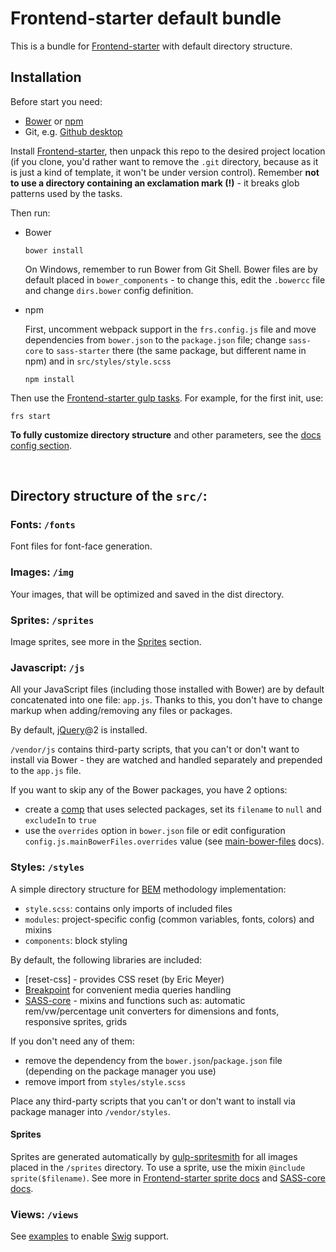 # Frontend-starter default bundle

This is a bundle for [Frontend-starter][frontend-starter] with default directory structure.


## Installation

Before start you need:
* [Bower][bower] or [npm]
* Git, e.g. [Github desktop](https://desktop.github.com/)

Install [Frontend-starter][frontend-starter], then unpack this repo to the desired project location (if you clone, you'd rather want to remove the `.git` directory, because as it is just a kind of template, it won't be under version control). Remember **not to use a directory containing an exclamation mark (!)** - it breaks glob patterns used by the tasks.

Then run:
* Bower

  ```
  bower install
  ```
  
  On Windows, remember to run Bower from Git Shell. Bower files are by default placed in `bower_components` - to change this, edit the `.bowercc` file and change `dirs.bower` config definition.

* npm
  
  First, uncomment webpack support in the `frs.config.js` file and move dependencies from `bower.json` to the `package.json` file; change `sass-core` to `sass-starter` there (the same package, but different name in npm) and in `src/styles/style.scss`
  
  ```
  npm install
  ```

Then use the [Frontend-starter gulp tasks](https://github.com/implico/frontend-starter#cli-tasks). For example, for the first init, use:

```
frs start
```

**To fully customize directory structure** and other parameters, see the [docs config section](https://github.com/implico/frontend-starter#directories-and-configuration).


<br>

## Directory structure of the `src/`:

### Fonts: `/fonts`
Font files for font-face generation.


### Images: `/img`
Your images, that will be optimized and saved in the dist directory.


### Sprites: `/sprites`
Image sprites, see more in the [Sprites](#styles-sprites) section.


### Javascript: `/js`
All your JavaScript files (including those installed with Bower) are by default concatenated into one file: `app.js`. Thanks to this, you don't have to change markup when adding/removing any files or packages.

By default, [jQuery](https://jquery.com/)@2 is installed.

`/vendor/js` contains third-party scripts, that you can't or don't want to install via Bower - they are watched and handled separately and prepended to the `app.js` file.

If you want to skip any of the Bower packages, you have 2 options:
- create a [comp](https://github.com/implico/frontend-starter#javascript-compositions) that uses selected packages, set its `filename` to `null` and `excludeIn` to `true`
- use the `overrides` option in `bower.json` file or edit configuration `config.js.mainBowerFiles.overrides` value (see [main-bower-files] docs).


### Styles: `/styles`

A simple directory structure for [BEM](http://getbem.com/) methodology implementation:
* `style.scss`: contains only imports of included files
* `modules`: project-specific config (common variables, fonts, colors) and mixins
* `components`: block styling


By default, the following libraries are included:
- [reset-css] - provides CSS reset (by Eric Meyer)
- [Breakpoint](http://breakpoint-sass.com/) for convenient media queries handling
- [SASS-core][sass-core] - mixins and functions such as: automatic rem/vw/percentage unit converters for dimensions and fonts, responsive sprites, grids

If you don't need any of them:
* remove the dependency from the `bower.json`/`package.json` file (depending on the package manager you use)
* remove import from `styles/style.scss`

Place any third-party scripts that you can't or don't want to install via package manager into `/vendor/styles`.


<a name="styles-sprites"></a>
#### Sprites
Sprites are generated automatically by [gulp-spritesmith] for all images placed in the `/sprites` directory. To use a sprite, use the mixin `@include sprite($filename)`. See more in [Frontend-starter sprite docs](https://github.com/implico/frontend-starter#sprites) and [SASS-core docs][sass-core].


### Views: `/views`
See [examples](examples/) to enable [Swig][gulp-swig] support.



[bower]: http://bower.io/
[frontend-starter]: https://github.com/implico/frontend-starter
[gulp-spritesmith]: https://github.com/twolfson/gulp.spritesmith
[gulp-swig]: https://github.com/colynb/gulp-swig
[main-bower-files]: https://github.com/ck86/main-bower-files
[meyer-reset]: https://github.com/adamstac/meyer-reset
[npm]: https://www.npmjs.com/
[sass-core]: https://github.com/implico/sass-core
[sass-starter]: https://github.com/implico/sass-starter
